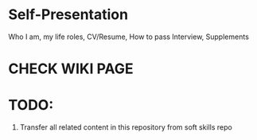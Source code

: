 # Self-Presentation
Who I am, my life roles, CV/Resume, How to pass Interview, Supplements

# CHECK WIKI PAGE

# TODO:
1. Transfer all related content in this repository from soft skills repo
